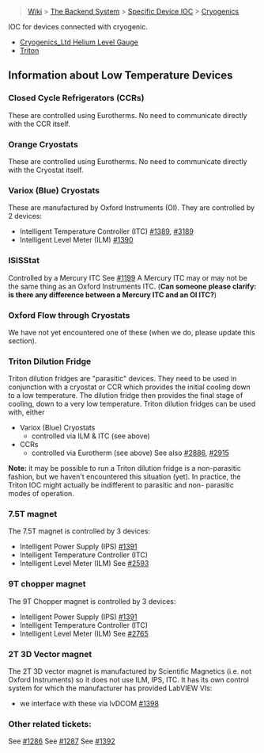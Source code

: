 > [Wiki](Home) > [The Backend System](The-Backend-System) > [Specific Device IOC](Specific-Device-IOC) > [Cryogenics](Cryogenics)

IOC for devices connected with cryogenic.

* [Cryogenics_Ltd Helium Level Gauge](Cryogenics-Ltd-Helium-Level-Gauge)
* [Triton](Triton)

## Information about Low Temperature Devices

### Closed Cycle Refrigerators (CCRs)
These are controlled using Eurotherms.  No need to communicate directly with the CCR itself.

### Orange Cryostats
These are controlled using Eurotherms.  No need to communicate directly with the Cryostat itself.

### Variox (Blue) Cryostats
These are manufactured by Oxford Instruments (OI).  They are controlled by 2 devices: 
   * Intelligent Temperature Controller (ITC) [#1389](https://github.com/ISISComputingGroup/IBEX/issues/1389), [#3189](https://github.com/ISISComputingGroup/IBEX/issues/3189)
   * Intelligent Level Meter (ILM) [#1390](https://github.com/ISISComputingGroup/IBEX/issues/1390)

### ISISStat
Controlled by a Mercury ITC
See [#1199](https://github.com/ISISComputingGroup/IBEX/issues/1199)
A Mercury ITC may or may not be the same thing as an Oxford Instruments ITC.  (**Can someone please clarify: is there any difference between a Mercury ITC and an OI ITC?**)

### Oxford Flow through Cryostats
We have not yet encountered one of these (when we do, please update this section).

### Triton Dilution Fridge
Triton dilution fridges are "parasitic" devices.  They need to be used in conjunction with a cryostat or CCR which provides the initial cooling down to a low temperature.  The dilution fridge then provides the final stage of cooling, down to a very low temperature.  Triton dilution fridges can be used with, either
   * Variox (Blue) Cryostats
      - controlled via ILM & ITC (see above)
   * CCRs
      - controlled via Eurotherm (see above)
See also [#2886](https://github.com/ISISComputingGroup/IBEX/issues/2886), [#2915](https://github.com/ISISComputingGroup/IBEX/issues/2915)

**Note:** it may be possible to run a Triton dilution fridge is a non-parasitic fashion, but we haven't encountered this situation (yet).  In practice, the Triton IOC might actually be indifferent to parasitic and non-
parasitic modes of operation. 

### 7.5T magnet
The 7.5T magnet is controlled by 3 devices:
   * Intelligent Power Supply (IPS) [#1391](https://github.com/ISISComputingGroup/IBEX/issues/1391)
   * Intelligent Temperature Controller (ITC)
   * Intelligent Level Meter (ILM)
See [#2593](https://github.com/ISISComputingGroup/IBEX/issues/2593)

### 9T chopper magnet 
The 9T Chopper magnet is controlled by 3 devices:
   * Intelligent Power Supply (IPS) [#1391](https://github.com/ISISComputingGroup/IBEX/issues/1391)
   * Intelligent Temperature Controller (ITC)
   * Intelligent Level Meter (ILM)
See [#2765](https://github.com/ISISComputingGroup/IBEX/issues/2765)

### 2T 3D Vector magnet 
The 2T 3D vector magnet is manufactured by Scientific Magnetics (i.e. not Oxford Instruments) so it does not use ILM, IPS, ITC.  It has its own control system for which the manufacturer has provided LabVIEW VIs:
   * we interface with these via lvDCOM [#1398](https://github.com/ISISComputingGroup/IBEX/issues/1398)

### Other related tickets:
See [#1286](https://github.com/ISISComputingGroup/IBEX/issues/1286)
See [#1287](https://github.com/ISISComputingGroup/IBEX/issues/1287)
See [#1392](https://github.com/ISISComputingGroup/IBEX/issues/1392)
